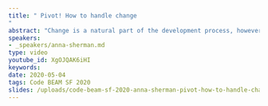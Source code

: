 ```yaml
---
title: " Pivot! How to handle change
"
abstract: "Change is a natural part of the development process, however, many of us experience pain when we need to pivot. Whether at an organization level or within a development feature, change can feel overwhelming. We will discuss how to make change less painful through functional programming. We will also uncover foundational tools to help developers deal with change and maximize their growth through the process. This talk has benefits for both seasoned and new functional developers."
speakers:
- _speakers/anna-sherman.md
type: video
youtube_id: XgOJQAK6iHI
keywords: 
date: 2020-05-04
tags: Code BEAM SF 2020
slides: /uploads/code-beam-sf-2020-anna-sherman-pivot-how-to-handle-change.pdf
---
```

